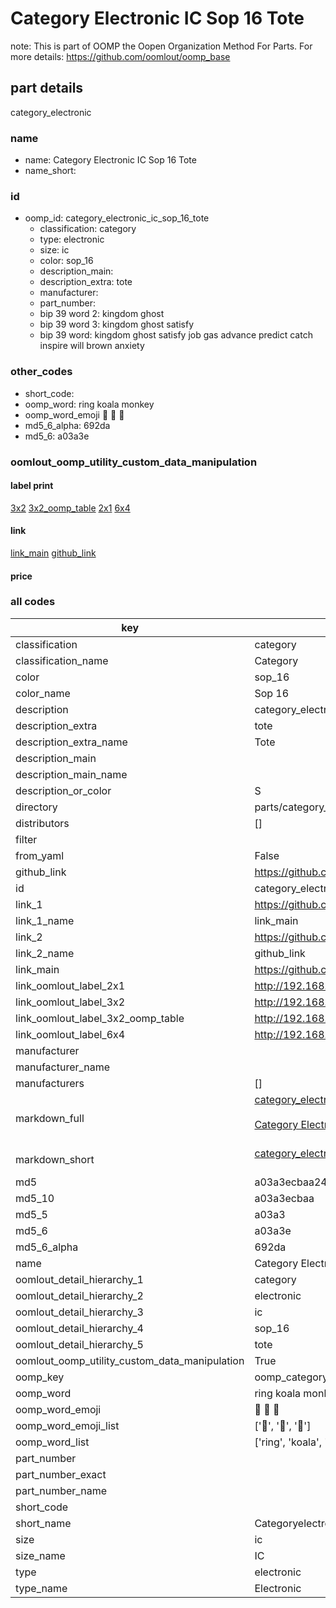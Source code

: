 # Category Electronic IC Sop 16 Tote  

note: This is part of OOMP the Oopen Organization Method For Parts. For more details: https://github.com/oomlout/oomp_base

##  part details



category_electronic

### name
* name: Category Electronic IC Sop 16 Tote
* name_short: 
### id
* oomp_id: category_electronic_ic_sop_16_tote
  * classification: category
  * type: electronic
  * size: ic
  * color: sop_16
  * description_main: 
  * description_extra: tote
  * manufacturer: 
  * part_number: 
  * bip 39 word 2: kingdom ghost
  * bip 39 word 3: kingdom ghost satisfy
  * bip 39 word: kingdom ghost satisfy job gas advance predict catch inspire will brown anxiety

### other_codes
* short_code: 
* oomp_word: ring koala monkey
* oomp_word_emoji :ring: :koala: :monkey:
* md5_6_alpha: 692da
* md5_6: a03a3e






### oomlout_oomp_utility_custom_data_manipulation
#### label print
[3x2](http://192.168.1.245:1112/?label=oomp%20692da)
[3x2_oomp_table](http://192.168.1.107:1112/?label=oomp%20692da)
[2x1](http://192.168.1.242:1112/?label=oomp%20692da)
[6x4](http://192.168.1.55:1112/?label=oomp%20692da)    

#### link

[link_main](https://github.com/oomlout/oomlout_oomp_current_version_messy/tree/main/parts/category_electronic_ic_sop_16_tote) [github_link](https://github.com/oomlout/oomlout_oomp_part_src/tree/main/parts/category_electronic_ic_sop_16_tote)                             

#### price







### all codes 
| key | value |  
| --- | --- |  
| classification | category |  
| classification_name | Category |  
| color | sop_16 |  
| color_name | Sop 16 |  
| description | category_electronic |  
| description_extra | tote |  
| description_extra_name | Tote |  
| description_main |  |  
| description_main_name |  |  
| description_or_color | S  |  
| directory | parts/category_electronic_ic_sop_16_tote |  
| distributors | [] |  
| filter |  |  
| from_yaml | False |  
| github_link | https://github.com/oomlout/oomlout_oomp_part_src/tree/main/parts/category_electronic_ic_sop_16_tote |  
| id | category_electronic_ic_sop_16_tote |  
| link_1 | https://github.com/oomlout/oomlout_oomp_current_version_messy/tree/main/parts/category_electronic_ic_sop_16_tote |  
| link_1_name | link_main |  
| link_2 | https://github.com/oomlout/oomlout_oomp_part_src/tree/main/parts/category_electronic_ic_sop_16_tote |  
| link_2_name | github_link |  
| link_main | https://github.com/oomlout/oomlout_oomp_current_version_messy/tree/main/parts/category_electronic_ic_sop_16_tote |  
| link_oomlout_label_2x1 | http://192.168.1.242:1112/?label=oomp%20692da |  
| link_oomlout_label_3x2 | http://192.168.1.245:1112/?label=oomp%20692da |  
| link_oomlout_label_3x2_oomp_table | http://192.168.1.107:1112/?label=oomp%20692da |  
| link_oomlout_label_6x4 | http://192.168.1.55:1112/?label=oomp%20692da |  
| manufacturer |  |  
| manufacturer_name |  |  
| manufacturers | [] |  
| markdown_full | [category_electronic_ic_sop_16_tote](https://github.com/oomlout/oomlout_oomp_current_version_messy/tree/main/parts/category_electronic_ic_sop_16_tote)<br>[](https://github.com/oomlout/oomlout_oomp_current_version_messy/tree/main/parts/category_electronic_ic_sop_16_tote)<br>[Category Electronic Ic Sop 16 Tote](https://github.com/oomlout/oomlout_oomp_current_version_messy/tree/main/parts/category_electronic_ic_sop_16_tote)<br><br> |  
| markdown_short | [category_electronic_ic_sop_16_tote](https://github.com/oomlout/oomlout_oomp_current_version_messy/tree/main/parts/category_electronic_ic_sop_16_tote)<br><br> |  
| md5 | a03a3ecbaa2415340fb007817e9863d5 |  
| md5_10 | a03a3ecbaa |  
| md5_5 | a03a3 |  
| md5_6 | a03a3e |  
| md5_6_alpha | 692da |  
| name | Category Electronic IC Sop 16 Tote |  
| oomlout_detail_hierarchy_1 | category |  
| oomlout_detail_hierarchy_2 | electronic |  
| oomlout_detail_hierarchy_3 | ic |  
| oomlout_detail_hierarchy_4 | sop_16 |  
| oomlout_detail_hierarchy_5 | tote |  
| oomlout_oomp_utility_custom_data_manipulation | True |  
| oomp_key | oomp_category_electronic_ic_sop_16_tote |  
| oomp_word | ring koala monkey |  
| oomp_word_emoji | :ring: :koala: :monkey: |  
| oomp_word_emoji_list | [':ring:', ':koala:', ':monkey:'] |  
| oomp_word_list | ['ring', 'koala', 'monkey'] |  
| part_number |  |  
| part_number_exact |  |  
| part_number_name |  |  
| short_code |  |  
| short_name | Categoryelectronic |  
| size | ic |  
| size_name | IC |  
| type | electronic |  
| type_name | Electronic |  
